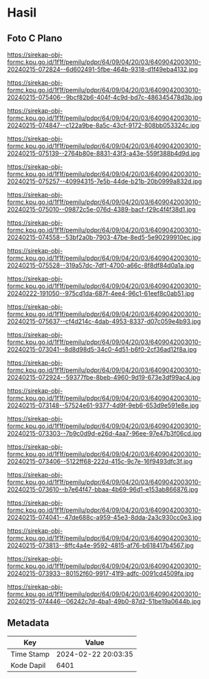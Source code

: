 # Hasil

## Foto C Plano

https://sirekap-obj-formc.kpu.go.id/1f1f/pemilu/pdpr/64/09/04/20/03/6409042003010-20240215-072824--6d602491-5fbe-464b-9318-d1f49eba4132.jpg

https://sirekap-obj-formc.kpu.go.id/1f1f/pemilu/pdpr/64/09/04/20/03/6409042003010-20240215-075406--9bcf82b6-404f-4c9d-bd7c-486345478d3b.jpg

https://sirekap-obj-formc.kpu.go.id/1f1f/pemilu/pdpr/64/09/04/20/03/6409042003010-20240215-074847--c122a9be-8a5c-43cf-9172-808bb053324c.jpg

https://sirekap-obj-formc.kpu.go.id/1f1f/pemilu/pdpr/64/09/04/20/03/6409042003010-20240215-075139--2764b80e-8831-43f3-a43e-559f388b4d9d.jpg

https://sirekap-obj-formc.kpu.go.id/1f1f/pemilu/pdpr/64/09/04/20/03/6409042003010-20240215-075257--40994315-7e5b-44de-b21b-20b0999a832d.jpg

https://sirekap-obj-formc.kpu.go.id/1f1f/pemilu/pdpr/64/09/04/20/03/6409042003010-20240215-075010--09872c5e-076d-4389-bacf-f29c4f4f38d1.jpg

https://sirekap-obj-formc.kpu.go.id/1f1f/pemilu/pdpr/64/09/04/20/03/6409042003010-20240215-074558--53bf2a0b-7903-47be-8ed5-5e90299910ec.jpg

https://sirekap-obj-formc.kpu.go.id/1f1f/pemilu/pdpr/64/09/04/20/03/6409042003010-20240215-075528--319a57dc-7df1-4700-a66c-8f8df84d0a1a.jpg

https://sirekap-obj-formc.kpu.go.id/1f1f/pemilu/pdpr/64/09/04/20/03/6409042003010-20240222-191050--975cd1da-687f-4ee4-96c1-61eef8c0ab51.jpg

https://sirekap-obj-formc.kpu.go.id/1f1f/pemilu/pdpr/64/09/04/20/03/6409042003010-20240215-075637--cf4d214c-4dab-4953-8337-d07c059e4b93.jpg

https://sirekap-obj-formc.kpu.go.id/1f1f/pemilu/pdpr/64/09/04/20/03/6409042003010-20240215-073041--8d8d98d5-34c0-4d51-b6f0-2cf36ad12f8a.jpg

https://sirekap-obj-formc.kpu.go.id/1f1f/pemilu/pdpr/64/09/04/20/03/6409042003010-20240215-072924--59377fbe-8beb-4960-9d19-673e3df99ac4.jpg

https://sirekap-obj-formc.kpu.go.id/1f1f/pemilu/pdpr/64/09/04/20/03/6409042003010-20240215-073148--57524e61-9377-4d9f-9eb6-653d9e591e8e.jpg

https://sirekap-obj-formc.kpu.go.id/1f1f/pemilu/pdpr/64/09/04/20/03/6409042003010-20240215-073303--7b9c0d9d-e26d-4aa7-96ee-97e47b3f06cd.jpg

https://sirekap-obj-formc.kpu.go.id/1f1f/pemilu/pdpr/64/09/04/20/03/6409042003010-20240215-073406--5122ff68-222d-415c-9c7e-16f9493dfc3f.jpg

https://sirekap-obj-formc.kpu.go.id/1f1f/pemilu/pdpr/64/09/04/20/03/6409042003010-20240215-073610--b7e64f47-bbaa-4b69-96d1-e153ab866876.jpg

https://sirekap-obj-formc.kpu.go.id/1f1f/pemilu/pdpr/64/09/04/20/03/6409042003010-20240215-074041--47de688c-a959-45e3-8dda-2a3c930cc0e3.jpg

https://sirekap-obj-formc.kpu.go.id/1f1f/pemilu/pdpr/64/09/04/20/03/6409042003010-20240215-073813--8ffc4a4e-9592-4815-af76-b618417b4567.jpg

https://sirekap-obj-formc.kpu.go.id/1f1f/pemilu/pdpr/64/09/04/20/03/6409042003010-20240215-073933--80152f60-9917-41f9-adfc-0091cd4509fa.jpg

https://sirekap-obj-formc.kpu.go.id/1f1f/pemilu/pdpr/64/09/04/20/03/6409042003010-20240215-074446--06242c7d-4ba1-49b0-87d2-51be19a0644b.jpg


## Metadata

| Key        | Value               |
| ---------- | ------------------- |
| Time Stamp | 2024-02-22 20:03:35 |
| Kode Dapil | 6401                |



